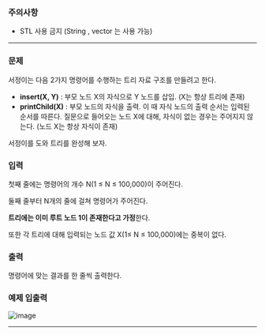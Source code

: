 ### 주의사항

- STL 사용 금지 (String , vector 는 사용 가능)

---

### 문제

서정이는 다음 2가지 명령어를 수행하는 트리 자료 구조를 만들려고 한다.

- **insert(X, Y)** : 부모 노드 X의 자식으로 Y 노드를 삽입. (X는 항상 트리에 존재)
- **printChild(X)** : 부모 노드의 자식을 출력. 이 때 자식 노드의 출력 순서는 입력된 순서를 따른다.
질문으로 들어오는 노드 X에 대해, 자식이 없는 경우는 주어지지 않는다. (노드 X는 항상 자식이 존재)

서정이를 도와 트리를 완성해 보자.

### 입력

첫째 줄에는 명령어의 개수 N(1 ≤ N ≤ 100,000)이 주어진다. 

둘째 줄부터 N개의 줄에 걸쳐 명령어가 주어진다. 

**트리에는 이미 루트 노드 1이 존재한다고 가정**한다. 

또한 각 트리에 대해 입력되는 노드 값 X(1≤ N ≤ 100,000)에는 중복이 없다.

### 출력

명령어에 맞는 결과를 한 줄씩 출력한다.

### 예제 입출력

![image](https://github.com/pastjung/DataStructure/assets/87860163/e6ce4495-1848-4322-8ff9-41f3a23717c4)

---
